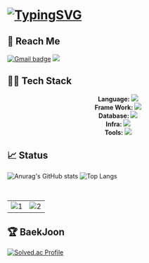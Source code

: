 # [![TypingSVG](https://readme-typing-svg.demolab.com?lines=Hello!+You+Are+Welcom+To+My+Profile;My+Name+Is+Lee+In+Bok;I+Am+A+Junior+Backend+Developer;Feel+Free+To+Contact+Me+↓↓↓)](https://git.io/typing-svg)

## 📩 Reach Me
[![Gmail badge](https://img.shields.io/badge/gmail-red?logo=gmail&style=for-the-badge&logoColor=white)](nashs789@gmail.com)
[<img src="https://img.shields.io/badge/tistory-FF6633?style=for-the-badge&logo=tistory&logoColor=white"/>](https://nashs789.tistory.com/)

## 🧑‍💻 Tech Stack
<p align="center">
  <b>Language: </b>
  <a href="https://skillicons.dev">
    <img src="https://skillicons.dev/icons?i=java,js,python,typescript,c" />
  </a>
  </br>
  <b>Frame Work: </b>
  <a href="https://skillicons.dev">
    <img src="https://skillicons.dev/icons?i=spring,nestjs,express,flask" />
  </a>
  </br>
  <b>Database: </b>
  <a href="https://skillicons.dev">
    <img src="https://skillicons.dev/icons?i=mysql,mongodb,postgres,redis" />
  </a>
  </br>
  <b>Infra: </b>
  <a href="https://skillicons.dev">
    <img src="https://skillicons.dev/icons?i=aws,docker,linux,nginx" />
  </a>
  </br>
  <b>Tools: </b>
  <a href="https://skillicons.dev">
    <img src="https://skillicons.dev/icons?i=github,idea,discord,eclipse,figma,notion,postman,vscode" />
  </a>
</p>

## 📈 Status

![Anurag's GitHub stats](https://github-readme-stats.vercel.app/api?username=nashs789\&show_icons=true\&theme=radical)
![Top Langs](https://github-readme-stats.vercel.app/api/top-langs/?username=nashs789&layout=compact&hide=css,html,cpp,perl&size_weight=0&count_weight=1)

<br/>
<table><tr>
  <td valign="center" width="50%">
  <div align="center">  
    <picture >
      <source media="(prefers-color-scheme: light)" srcset="https://github-readme-stats-sigma-five.vercel.app/api?username=nashs789&icon_color=24292E&text_bold=false&hide_border=true&show_icons=true&card_width=50&&line_height=26theme=default&show_icons=true&hide_title=true">
      <source media="(prefers-color-scheme: dark)" srcset="https://github-readme-stats-sigma-five.vercel.app/api?username=nashs789&icon_color=CCCCCC&text_bold=false&hide_border=true&show_icons=true&card_width=50&line_height=26&theme=react&show_icons=true&hide_title=true&bg_color=0D1116">
      <img alt="1" src="https://github-readme-stats-sigma-five.vercel.app/api?username=nashs789&icon_color=24292E&text_bold=false&hide_border=true&show_icons=true&card_width=50&&line_height=26theme=default&show_icons=true&hide_title=true">
    </picture>
</div></td>
<td valign="center" width="50%"><div align="center">
    <picture>
      <source media="(prefers-color-scheme: light)" srcset="https://streak-stats.demolab.com/?user=nashs789&theme=default&hide_border=true&date_format=j%20M[%20Y]&ring=4F94EF&currStreakLabel=24292e">
      <source media="(prefers-color-scheme: dark)" srcset="https://streak-stats.demolab.com?user=nashs789&theme=dark&hide_border=true&date_format=j%20M%5B%20Y%5D&ring=56BCD9&currStreakLabel=DFF0F5&sideNums=DFF0F5&background=0D1116"> 
      <img alt="2" src="https://streak-stats.demolab.com/?user=nashs789&theme=default&hide_border=true&date_format=j%20M[%20Y]&ring=4F94EF&currStreakLabel=24292e">
  </picture>
  </div>
</td>
</tr></table>

## 🏆 BaekJoon

[![Solved.ac Profile](http://mazassumnida.wtf/api/v2/generate_badge?boj=nashs789)](https://solved.ac/nashs789/)

